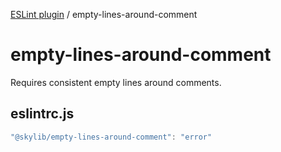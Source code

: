 [ESLint plugin](index.md) / empty-lines-around-comment

# empty-lines-around-comment

Requires consistent empty lines around comments.

## eslintrc.js

```ts
"@skylib/empty-lines-around-comment": "error"
```
